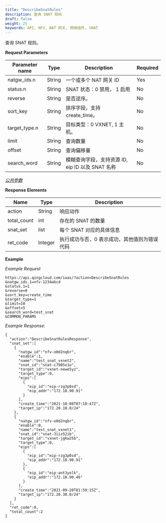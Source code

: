```yaml
---
title: "DescribeSnatRules"
description: 查询 SNAT 规则
draft: false
weight: 25
keywords: API, NFV, NAT 网关, 网络组件, SNAT
---
```


查询 SNAT 规则。

**Request Parameters**

| Parameter name | Type | Description | Required |
| --- | --- | --- | --- |
| natgw_ids.n | String | 一个或多个 NAT 网关 ID | Yes |
| status.n | String | SNAT 状态：0 禁用， 1 启用 | No |
| reverse | String | 是否逆序。 | No |
| sort_key | String | 排序字段，支持 create_time。 | No |
| target_type.n | String | 目标类型：0 VXNET, 1 主机。 | No |
| limit | String | 查询数量 | No |
| offset | String | 查询偏移量 | No |
| search_word | String | 模糊查询字段，支持资源 ID,  eip ID 以及 SNAT 名称 | No |

[_公共参数_](../../common/parameters.html#api-common-parameters)

**Response Elements**

| Name | Type | Description |
| --- | --- | --- |
| action | String | 响应动作 |
| total_count | int | 存在的 SNAT 的数量 |
| snat_set | list | 每个 SNAT 对应的具体信息 |
| ret_code | Integer | 执行成功与否，0 表示成功，其他值则为错误代码 |

**Example**

_Example Request_

```
https://api.qingcloud.com/iaas/?action=DescribeSnatRules
&natgw_ids.1=nfv-1234abcd
&status.1=1
&reverse=0
&sort_key=create_time
&target_type=1
&limit=10
&offset=5
&search_word=test_snat
&COMMON_PARAMS
```

_Example Response_:

```
{
  "action":"DescribeSnatRulesResponse",
  "snat_set":[
    {
      "natgw_id":"nfv-o0d2nqbr",
      "enable":1,
      "name":"test_snat_vxnet2",
      "snat_id":"snat-c7905x1o",
      "target_id":"vxnet-newe5yz",
      "target_type":0,
      "eips":[
        {
          "eip_id":"eip-rzg3p0sd",
          "eip_addr":"172.18.90.91"
        }
      ],
      "create_time":"2021-10-08T07:10:47Z",
      "target_ip":"172.20.10.0/24"
    },
    {
      "natgw_id":"nfv-o0d2nqbr",
      "enable":0,
      "name":"test_snat_vxnet1",
      "snat_id":"snat-3iix52ib",
      "target_id":"vxnet-jgkw25b",
      "target_type":0,
      "eips":[
        {
          "eip_id":"eip-rzg3p0sd",
          "eip_addr":"172.18.90.91"
        },
        {
          "eip_id":"eip-ant3yolk",
          "eip_addr":"172.18.90.46"
        }
      ],
      "create_time":"2021-09-28T01:59:15Z",
      "target_ip":"172.20.30.0/24"
    }
  ],
  "ret_code":0,
  "total_count":2
}

```
